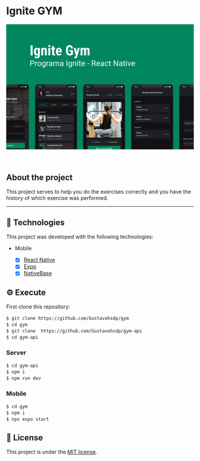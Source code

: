 # Ignite GYM

![cover](./github/cover.png)

<br />

## About the project

This project serves to help you do the exercises correctly and you have the history of which exercise was performed.

---

## :rocket: Technologies

This project was developed with the following technologies:

- Mobile

  - [x] [React Native](https://reactnative.dev)
  - [x] [Expo](https://expo.dev)
  - [x] [NativeBase](https://nativebase.io/)

## :gear: Execute

First clone this repository:

```bash
$ git clone https://github.com/Gustavohsdp/gym
$ cd gym
$ git clone  https://github.com/Gustavohsdp/gym-api
$ cd gym-api
```

### Server

```bash
$ cd gym-api
$ npm i
$ npm run dev
```

### Mobile

```bash
$ cd gym
$ npm i
$ npx expo start
```

## :memo: License

This project is under the [MIT license](./LICENSE).
